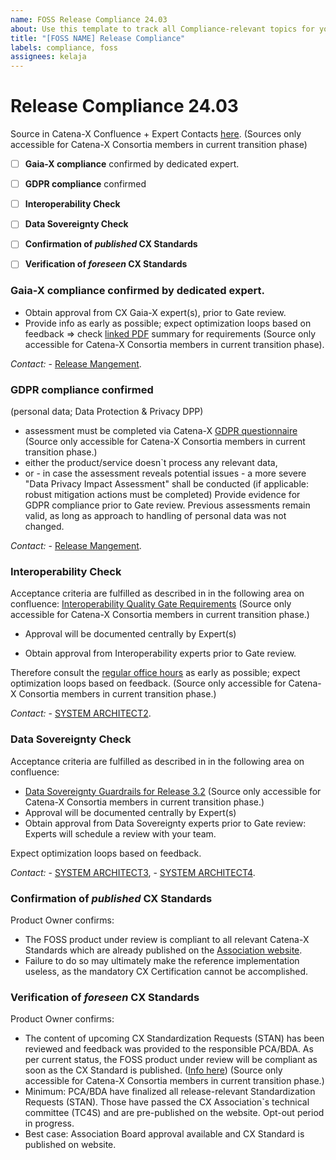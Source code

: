 ```yaml
---
name: FOSS Release Compliance 24.03
about: Use this template to track all Compliance-relevant topics for your component with regards to the upcoming Milestone.
title: "[FOSS NAME] Release Compliance"
labels: compliance, foss
assignees: kelaja
---
```

<!-- 
Thanks for your contribution! Please fill out this template as good as possible. 
Important: Contributing Guidelines can be found here: https://eclipse-tractusx.github.io/docs/oss/how-to-contribute
Checkout the repository README for process description. 
-->

# Release Compliance 24.03

Source in Catena-X Confluence + Expert Contacts [here](https://confluence.catena-x.net/x/DOZkBQ). (Sources only accessible for Catena-X Consortia members in current transition phase)

- [ ] **Gaia-X compliance** confirmed by dedicated expert.
- [ ] **GDPR compliance** confirmed
- [ ] **Interoperability Check**
- [ ] **Data Sovereignty Check**
- [ ] **Confirmation of _published_ CX Standards**
- [ ] **Verification of _foreseen_ CX Standards**


### Gaia-X compliance confirmed by dedicated expert.
  - Obtain approval from CX Gaia-X expert(s), prior to Gate review.
  - Provide info as early as possible; expect optimization loops based on feedback
  => check [linked PDF](https://confluence.catena-x.net/download/attachments/90498572/SD_Data_for_Onboarding.pdf?version=1&modificationDate=1690457195303&api=v2) summary for requirements (Source only accessible for Catena-X Consortia members in current transition phase).

  _Contact:_
     - [Release Mangement](https://confluence.catena-x.net/x/DOZkBQ).

### GDPR compliance confirmed
  (personal data; Data Protection & Privacy DPP)
  - assessment must be completed via Catena-X [GDPR questionnaire](https://confluence.catena-x.net/download/attachments/90498572/Catena-X%20GDPR%20Declaration%20and%20Requirements_V3.xlsx?version=1&modificationDate=1690457195339&api=v2) (Source only accessible for Catena-X Consortia members in current transition phase.)
  - either the product/service doesn`t process any relevant data,
  - or - in case the assessment reveals potential issues - a more severe "Data Privacy Impact Assessment" shall be conducted (if applicable: robust mitigation actions must be completed)
  Provide evidence for GDPR compliance prior to Gate review. Previous assessments remain valid, as long as approach to handling of personal data was not changed.

   _Contact:_
     - [Release Mangement](https://confluence.catena-x.net/x/DOZkBQ).

### Interoperability Check

  Acceptance criteria are fulfilled as described in in the following area on confluence: [Interoperability Quality Gate Requirements](https://confluence.catena-x.net/x/DkwjB) (Source only accessible for Catena-X Consortia members in current transition phase.)

  - Approval will be documented centrally by Expert(s)

  - Obtain approval from Interoperability experts prior to Gate review.

  Therefore consult the [regular office hours](https://confluence.catena-x.net/x/fzkAAQ) as early as possible; expect optimization loops based on feedback. (Source only accessible for Catena-X Consortia members in current transition phase.)

  _Contact:_
    - [SYSTEM ARCHITECT2](https://confluence.catena-x.net/x/DOZkBQ).

### Data Sovereignty Check

  Acceptance criteria are fulfilled as described in in the following area on confluence:
  - [Data Sovereignty Guardrails for Release 3.2](https://confluence.catena-x.net/x/qPTeB) (Source only accessible for Catena-X Consortia members in current transition phase.)
  - Approval will be documented centrally by Expert(s)
  - Obtain approval from Data Sovereignty experts prior to Gate review: Experts will schedule a review with your team.

  Expect optimization loops based on feedback.

  _Contact:_
    - [SYSTEM ARCHITECT3](https://confluence.catena-x.net/x/DOZkBQ),
    - [SYSTEM ARCHITECT4](https://confluence.catena-x.net/x/DOZkBQ).

### Confirmation of _published_ CX Standards
  
  Product Owner confirms:

  - The FOSS product under review is compliant to all relevant Catena-X Standards which are already published on the [Association website](https://catena-x.net/de/standard-library).
  - Failure to do so may ultimately make the reference implementation useless, as the mandatory CX Certification cannot be accomplished.

### Verification of _foreseen_ CX Standards
  
  Product Owner confirms:

  - The content of upcoming CX Standardization Requests (STAN) has been reviewed and feedback was provided to the responsible PCA/BDA. As per current status, the FOSS product under review will be compliant as soon as the CX Standard is published. ([Info here](https://confluence.catena-x.net/x/XtyAAQ)) (Source only accessible for Catena-X Consortia members in current transition phase.)
  - Minimum: PCA/BDA have finalized all release-relevant Standardization Requests (STAN). Those have passed the CX Association`s technical committee (TC4S) and are pre-published on the website. Opt-out period in progress.
  - Best case: Association Board approval available and CX Standard is published on website.
